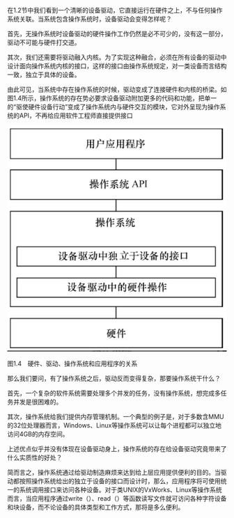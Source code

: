在1.2节中我们看到一个清晰的设备驱动，它直接运行在硬件之上，不与任何操作系统关联。当系统包含操作系统时，设备驱动会变得怎样呢？

首先，无操作系统时设备驱动的硬件操作工作仍然是必不可少的，没有这一部分，驱动不可能与硬件打交道。

其次，我们还需要将驱动融入内核。为了实现这种融合，必须在所有设备的驱动中设计面向操作系统内核的接口，这样的接口由操作系统规定，对一类设备而言结构一致，独立于具体的设备。

由此可见，当系统中存在操作系统的时候，驱动变成了连接硬件和内核的桥梁。如图1.4所示，操作系统的存在势必要求设备驱动附加更多的代码和功能，把单一的“驱使硬件设备行动”变成了操作系统内与硬件交互的模块，它对外呈现为操作系统的API，不再给应用软件工程师直接提供接口

![1742482249305](./figure/1742482249305.png)

图1.4　硬件、驱动、操作系统和应用程序的关系

那么我们要问，有了操作系统之后，驱动反而变得复杂，那要操作系统干什么？

首先，一个复杂的软件系统需要处理多个并发的任务，没有操作系统，想完成多任务并发是很困难的。

其次，操作系统给我们提供内存管理机制。一个典型的例子是，对于多数含MMU的32位处理器而言，Windows、Linux等操作系统可以让每个进程都可以独立地访问4GB的内存空间。

上述优点似乎并没有体现在设备驱动身上，操作系统的存在给设备驱动究竟带来了什么实质性的好处？

简而言之，操作系统通过给驱动制造麻烦来达到给上层应用提供便利的目的。当驱动都按照操作系统给出的独立于设备的接口而设计时，那么，应用程序将可使用统一的系统调用接口来访问各种设备。对于类UNIX的VxWorks、Linux等操作系统而言，当应用程序通过write（）、read（）等函数读写文件就可访问各种字符设备和块设备，而不论设备的具体类型和工作方式，那将是多么便利。